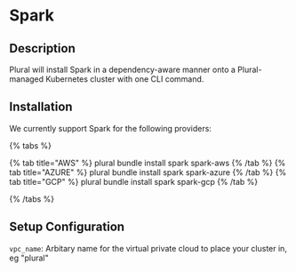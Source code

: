 
# Spark

## Description

Plural will install Spark in a dependency-aware manner onto a Plural-managed Kubernetes cluster with one CLI command.

## Installation

We currently support Spark for the following providers:

{% tabs %}

{% tab title="AWS" %}
plural bundle install spark spark-aws
{% /tab %}
{% tab title="AZURE" %}
plural bundle install spark spark-azure
{% /tab %}
{% tab title="GCP" %}
plural bundle install spark spark-gcp
{% /tab %}

{% /tabs %}

## Setup Configuration

`vpc_name`: Arbitary name for the virtual private cloud to place your cluster in, eg "plural"




